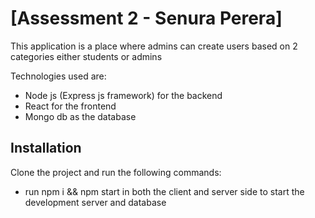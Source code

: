 # [Assessment 2 - Senura Perera]

This application is a  place where admins can create users based on 2 categories either students or admins

Technologies used are:
- Node js (Express js framework) for the backend
- React for the frontend
- Mongo db as the database

## Installation

Clone the project and run the following commands: 

- run npm i && npm start in both the client and server side to start the development server and database